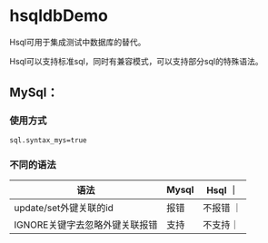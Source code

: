# hsqldbDemo

Hsql可用于集成测试中数据库的替代。

Hsql可以支持标准sql，同时有兼容模式，可以支持部分sql的特殊语法。

## MySql：
### 使用方式
``` 
sql.syntax_mys=true
```
### 不同的语法
|  语法   | Mysql  | Hsql ｜
|  ----  | ----  | ----  |
| update/set外键关联的id  | 报错 | 不报错 ｜
| IGNORE关键字去忽略外键关联报错  | 支持 | 不支持｜ 

